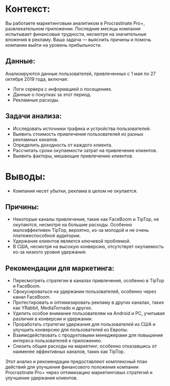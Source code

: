 
# Контекст:
Вы работаете маркетинговым аналитиком в Procrastinate Pro+, развлекательном приложении. Последние месяцы компания испытывает финансовые трудности, несмотря на значительные вложения в рекламу. Ваша задача — выяснить причины и помочь компании выйти на уровень прибыльности.

## Данные:
Анализируются данные пользователей, привлеченных с 1 мая по 27 октября 2019 года, включая:
- Логи сервера с информацией о посещениях.
- Данные о покупках за этот период.
- Рекламные расходы.

## Задачи анализа:
- Исследовать источники трафика и устройства пользователей.
- Выявить стоимость привлечения пользователей из разных рекламных каналов.
- Определить доходность от каждого клиента.
- Рассчитать сроки окупаемости затрат на привлечение клиентов.
- Выявить факторы, мешающие привлечению клиентов.

# Выводы:
- Компания несет убытки, реклама в целом не окупается.

## Причины:
- Некоторые каналы привлечения, такие как FaceBoom и TipTop, не окупаются, несмотря на большие расходы. Особенно малоэффективен TipTop, вероятно, из-за молодой и не очень платежеспособной аудитории.
- Удержание клиентов является ключевой проблемой.
- В США, несмотря на высокую конверсию, отсутствует окупаемость из-за низкого уровня удержания.

## Рекомендации для маркетинга:
- Пересмотреть стратегии в каналах привлечения, особенно в TipTop и FaceBoom.
- Сфокусироваться на удержании пользователей, особенно через канал FaceBoom.
- Протестировать и оптимизировать рекламу в других каналах, таких как YRabbit, MediaTornado и других.
- Уделить особое внимание пользователям на Android и PC, учитывая различия в конверсии и удержании.
- Проработать стратегии удержания для пользователей из США и улучшить конверсию для пользователей из Европы.
- Взаимодействовать с продуктовыми менеджерами для повышения интереса пользователей к приложению.
- Снизить общие расходы на маркетинг, особенно отказавшись от наименее эффективных каналов, таких как TipTop.

Этот анализ и рекомендации предоставляют комплексный план действий для улучшения финансового положения компании Procrastinate Pro+ через оптимизацию маркетинговых стратегий и улучшение удержания клиентов.